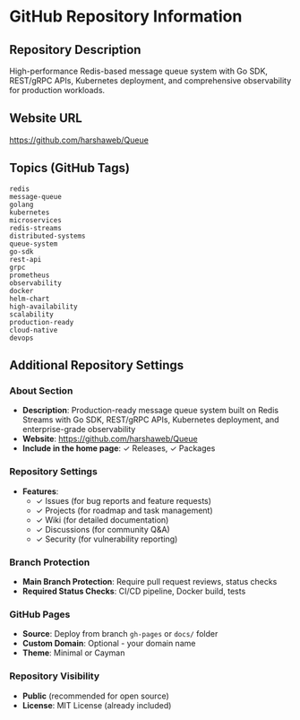 # GitHub Repository Information

## Repository Description
High-performance Redis-based message queue system with Go SDK, REST/gRPC APIs, Kubernetes deployment, and comprehensive observability for production workloads.

## Website URL
https://github.com/harshaweb/Queue

## Topics (GitHub Tags)
```
redis
message-queue
golang
kubernetes
microservices
redis-streams
distributed-systems
queue-system
go-sdk
rest-api
grpc
prometheus
observability
docker
helm-chart
high-availability
scalability
production-ready
cloud-native
devops
```

## Additional Repository Settings

### About Section
- **Description**: Production-ready message queue system built on Redis Streams with Go SDK, REST/gRPC APIs, Kubernetes deployment, and enterprise-grade observability
- **Website**: https://github.com/harshaweb/Queue
- **Include in the home page**: ✓ Releases, ✓ Packages

### Repository Settings
- **Features**:
  - ✓ Issues (for bug reports and feature requests)  
  - ✓ Projects (for roadmap and task management)
  - ✓ Wiki (for detailed documentation)
  - ✓ Discussions (for community Q&A)
  - ✓ Security (for vulnerability reporting)

### Branch Protection
- **Main Branch Protection**: Require pull request reviews, status checks
- **Required Status Checks**: CI/CD pipeline, Docker build, tests

### GitHub Pages
- **Source**: Deploy from branch `gh-pages` or `docs/` folder
- **Custom Domain**: Optional - your domain name
- **Theme**: Minimal or Cayman

### Repository Visibility
- **Public** (recommended for open source)
- **License**: MIT License (already included)
